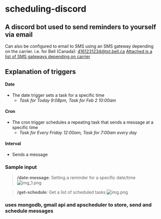 # scheduling-discord

## A discord bot used to send reminders to yourself via  email
Can also be configured to email to SMS using an SMS gateway depending on the carrier. i.e. for Bell (Canada): 4161231234@txt.bell.ca 
[Attached is a list of SMS gateways depending on carrier](https://smsemailgateway.com/)

## Explanation of triggers
#### Date
- The date trigger sets a task for a specific time
    - *Task for Today 9:08pm, Task for Feb 2 10:00am*
    
#### Cron
- The cron trigger schedules a repeating task that sends a message at a specific time
    - *Task for Every Friday 12:00am, Task for 7:00am every day*
    

#### Interval
- Sends a message 

### Sample input

> **/date-message**: Setting a reminder for a specific date/time
![img_1.png](https://github.com/hydrobeam/scheduling-discord/blob/main/img_1.png)
  
> **/get-schedule**: Get a list of scheduled tasks
![img.png](https://github.com/hydrobeam/scheduling-discord/blob/main/img.png)
### uses mongodb, gmail api and apscheduler to store, send and schedule messages
